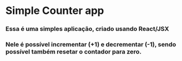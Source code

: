 #  Simple Counter app

### Essa é uma simples aplicação, criado usando React/JSX
### Nele é possível incrementar (+1) e decrementar (-1), sendo possível também resetar o contador para zero.
